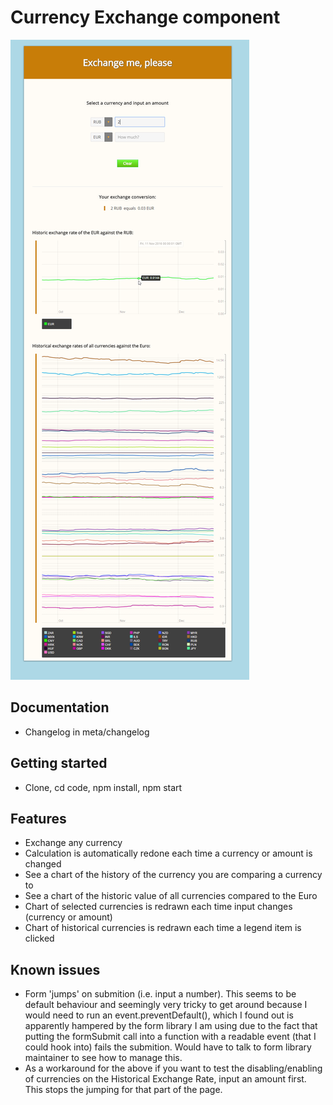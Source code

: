 # Currency Exchange component
![Screenshot](/meta/screenshot.png?raw=true)

## Documentation
* Changelog in meta/changelog

## Getting started
* Clone, cd code, npm install, npm start


## Features
* Exchange any currency
* Calculation is automatically redone each time a currency or amount is changed
* See a chart of the history of the currency you are comparing a currency to
* See a chart of the historic value of all currencies compared to the Euro
* Chart of selected currencies is redrawn each time input changes (currency or amount)
* Chart of historical currencies is redrawn each time a legend item is clicked

## Known issues
* Form 'jumps' on submition (i.e. input a number). This seems to be default behaviour and seemingly very tricky to get around because I would need to run an event.preventDefault(), which I found out is apparently hampered by the form library I am using due to the fact that putting the formSubmit call into a function with a readable event (that I could hook into) fails the submition. Would have to talk to form library maintainer to see how to manage this.
* As a workaround for the above if you want to test the disabling/enabling of currencies on the Historical Exchange Rate, input an amount first. This stops the jumping for that part of the page.